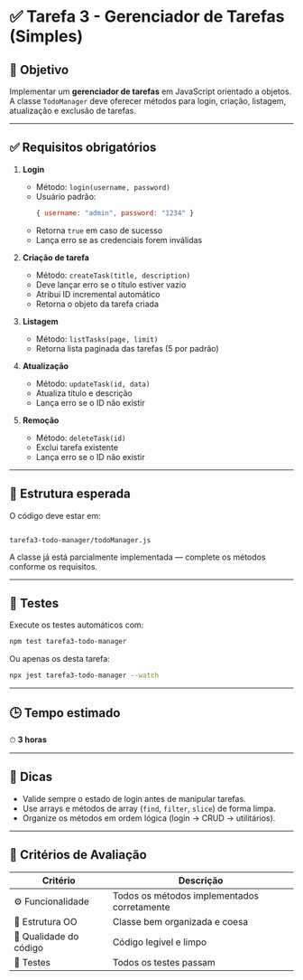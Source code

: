 # ✅ Tarefa 3 - Gerenciador de Tarefas (Simples)

## 🎯 Objetivo
Implementar um **gerenciador de tarefas** em JavaScript orientado a objetos.  
A classe `TodoManager` deve oferecer métodos para login, criação, listagem, atualização e exclusão de tarefas.

---

## ✅ Requisitos obrigatórios

1. **Login**
   - Método: `login(username, password)`
   - Usuário padrão:
     ```js
     { username: "admin", password: "1234" }
     ```
   - Retorna `true` em caso de sucesso  
   - Lança erro se as credenciais forem inválidas

2. **Criação de tarefa**
   - Método: `createTask(title, description)`
   - Deve lançar erro se o título estiver vazio
   - Atribui ID incremental automático
   - Retorna o objeto da tarefa criada

3. **Listagem**
   - Método: `listTasks(page, limit)`
   - Retorna lista paginada das tarefas (5 por padrão)

4. **Atualização**
   - Método: `updateTask(id, data)`
   - Atualiza título e descrição
   - Lança erro se o ID não existir

5. **Remoção**
   - Método: `deleteTask(id)`
   - Exclui tarefa existente
   - Lança erro se o ID não existir

---

## 🧩 Estrutura esperada

O código deve estar em:
````

tarefa3-todo-manager/todoManager.js

````

A classe já está parcialmente implementada — complete os métodos conforme os requisitos.

---

## 🧪 Testes

Execute os testes automáticos com:

```bash
npm test tarefa3-todo-manager
````

Ou apenas os desta tarefa:

```bash
npx jest tarefa3-todo-manager --watch
```

---

## 🕒 Tempo estimado

⏱ **3 horas**

---

## 💬 Dicas

* Valide sempre o estado de login antes de manipular tarefas.
* Use arrays e métodos de array (`find`, `filter`, `slice`) de forma limpa.
* Organize os métodos em ordem lógica (login → CRUD → utilitários).

---

## 🧠 Critérios de Avaliação

| Critério               | Descrição                                   |
| ---------------------- | ------------------------------------------- |
| ⚙️ Funcionalidade      | Todos os métodos implementados corretamente |
| 🧩 Estrutura OO        | Classe bem organizada e coesa               |
| 🧹 Qualidade do código | Código legível e limpo                      |
| 🧪 Testes              | Todos os testes passam                      |
